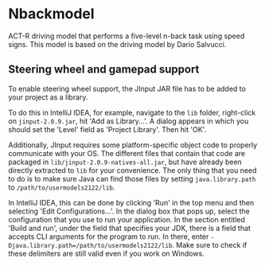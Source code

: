 # Nbackmodel
ACT-R driving model that performs a five-level n-back task using speed signs. This model is based on the driving model by Dario Salvucci.

## Steering wheel and gamepad support
To enable steering wheel support, the JInput JAR file has to be added to your project as a library. 

To do this in IntelliJ IDEA, for example, navigate to the `lib` folder, right-click on `jinput-2.0.9.jar`, hit 'Add as Library...'. A dialog appears in which you should set the 'Level' field as 'Project Library'. Then hit 'OK'.

Additionally, JInput requires some platform-specific object code to properly communicate with your OS. The different files that contain that code are packaged in `lib/jinput-2.0.9-natives-all.jar`, but have already been directly extracted to `lib` for your convenience. The only thing that you need to do is to make sure Java can find those files by setting `java.library.path` to `/path/to/usermodels2122/lib`. 

In IntelliJ IDEA, this can be done by clicking 'Run' in the top menu and then selecting 'Edit Configurations...'. In the dialog box that pops up, select the configuration that you use to run your application. In the section entitled 'Build and run', under the field that specifies your JDK, there is a field that accepts CLI arguments for the program to run. In there, enter `-Djava.library.path=/path/to/usermodels2122/lib`. Make sure to check if these delimiters are still valid even if you work on Windows.
